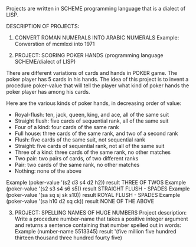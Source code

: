 Projects are written in SCHEME programming language that is a dialect of LISP.

DESCRIPTION OF PROJECTS:

1. CONVERT ROMAN NUMERALS INTO ARABIC NUMERALS
   Example: Converstion of mcmlxxi into 1971

2. PROJECT: SCORING POKER HANDS (programming language SCHEME/dialect of LISP)
                          
There are different variations of cards and hands in POKER game. The poker player has 5 cards in his hands. 
The idea of this project is to invent a procedure poker-value that 
will tell the player what kind of poker hands the poker player has among his cards.

Here are the various kinds of poker hands, in decreasing order of value:

- Royal-flush: ten, jack, queen, king, and ace, all of the same suit
- Straight flush: five cards of sequential rank, all of the same suit
- Four of a kind: four cards of the same rank
- Full house: three cards of the same rank, and two of a second rank
- Flush: five cards of the same suit, not sequential rank
- Straight: five cards of sequential rank, not all of the same suit
- Three of a kind: three cards of the same rank, no other matches
- Two pair: two pairs of cards, of two different ranks
- Pair: two cards of the same rank, no other matches
- Nothing: none of the above

 Example (poker-value '(s2 d3 s4 d2 h2)) result THREE OF TWOS
 Example (poker-value '(s2 s3 s4 s6 s5)) result STRAIGHT FLUSH - SPADES
 Example (poker-value '(sa sq sj sk s10)) result ROYAL FLUSH - SPADES
 Example (poker-value '(sa h10 d2 sq ck)) result NONE OF THE ABOVE

3. PROJECT: SPELLING NAMES OF HUGE NUMBERS
  Project description:
  Write a procedure number-name that takes a positive integer argument and returns a sentence containing that number spelled out in words:
  Example (number-name 5513345) result '(five million five hundred thirteen thousand three hundred fourty five)

